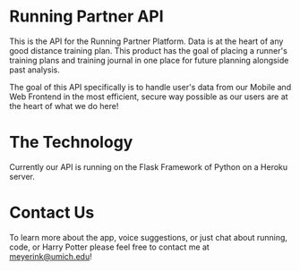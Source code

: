 # Running Partner API
This is the API for the Running Partner Platform. Data is at the heart of any good distance training plan. This product has the goal of placing a runner's training plans and training journal in one place for future planning alongside past analysis.

The goal of this API specifically is to handle user's data from our Mobile and Web Frontend in the most efficient, secure way possible as our users are at the heart of what we do here! 

# The Technology
Currently our API is running on the Flask Framework of Python on a Heroku server. 

# Contact Us
To learn more about the app, voice suggestions, or just chat about running, code, or Harry Potter please feel free to contact me at meyerink@umich.edu!
